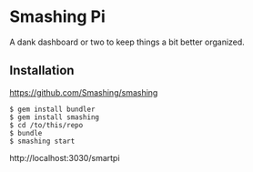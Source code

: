 # Smashing Pi

A dank dashboard or two to keep things a bit better organized.

## Installation

https://github.com/Smashing/smashing

```
$ gem install bundler
$ gem install smashing
$ cd /to/this/repo
$ bundle
$ smashing start
```

http://localhost:3030/smartpi